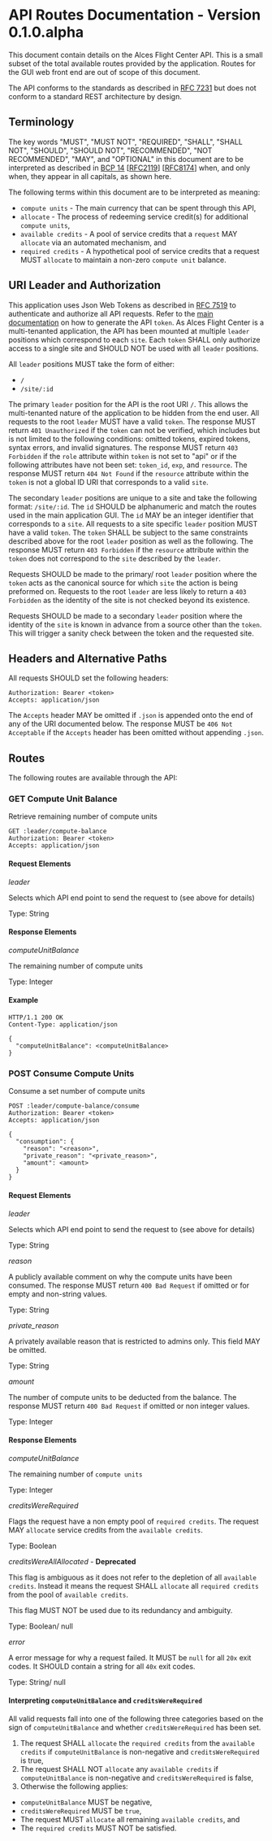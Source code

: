 # API Routes Documentation - Version 0.1.0.alpha

This document contain details on the Alces Flight Center API. This is a small subset of the total available routes provided by the application. Routes for the GUI web front end are out of scope of this document.

The API conforms to the standards as described in [RFC 7231](https://tools.ietf.org/html/rfc7231) but does not conform to a standard REST architecture by design.

## Terminology

The key words "MUST", "MUST NOT", "REQUIRED", "SHALL", "SHALL NOT", "SHOULD", "SHOULD NOT", "RECOMMENDED", "NOT RECOMMENDED", "MAY", and "OPTIONAL" in this document are to be interpreted as described in [BCP 14](https://tools.ietf.org/html/bcp14) \[[RFC2119](https://tools.ietf.org/html/rfc2119)\] \[[RFC8174](https://tools.ietf.org/html/rfc8174)\] when, and only when, they appear in all capitals, as shown here.

The following terms within this document are to be interpreted as meaning:
* `compute units` - The main currency that can be spent through this API,
* `allocate` - The process of redeeming service credit(s) for additional `compute units`,
* `available credits` - A pool of service credits that a `request` MAY `allocate` via an automated mechanism, and
* `required credits` - A hypothetical pool of service credits that a request MUST `allocate` to maintain a non-zero `compute unit` balance.

## URI Leader and Authorization

This application uses Json Web Tokens as described in [RFC 7519](https://tools.ietf.org/html/rfc7519) to authenticate and authorize all API requests. Refer to the [main documentation](../README.md) on how to generate the API `token`. As Alces Flight Center is a multi-tenanted application, the API has been mounted at multiple `leader` positions which correspond to each `site`. Each `token` SHALL only authorize access to a single site and SHOULD NOT be used with all `leader` positions.

All `leader` positions MUST take the form of either:
* `/`
* `/site/:id`

The primary `leader` position for the API is the root URI `/`. This allows the multi-tenanted nature of the application to be hidden from the end user. All requests to the root `leader` MUST have a valid `token`. The response MUST return `401 Unauthorized` if the `token` can not be verified, which includes but is not limited to the following conditions: omitted tokens, expired tokens, syntax errors, and invalid signatures. The response MUST return `403 Forbidden` if the `role` attribute within `token` is not set to "api" or if the following attributes have not been set: `token_id`, `exp`, and `resource`. The response MUST return `404 Not Found` if the `resource` attribute within the `token` is not a global ID URI that corresponds to a valid `site`.

The secondary `leader` positions are unique to a site and take the following format: `/site/:id`. The `id` SHOULD be alphanumeric and match the routes used in the main application GUI. The `id` MAY be an integer identifier that corresponds to a `site`. All requests to a site specific `leader` position MUST have a valid `token`. The `token` SHALL be subject to the same constraints described above for the root `leader` position as well as the following. The response MUST return `403 Forbidden` if the `resource` attribute within the `token` does not correspond to the `site` described by the `leader`.

Requests SHOULD be made to the primary/ root `leader` position where the `token` acts as the canonical source for which `site` the action is being preformed on. Requests to the root `leader` are less likely to return a `403 Forbidden` as the identity of the site is not checked beyond its existence. 

Requests SHOULD be made to a secondary `leader` position where the identity of the `site` is known in advance from a source other than the `token`. This will trigger a sanity check between the token and the requested site.

## Headers and Alternative Paths

All requests SHOULD set the following headers:

```
Authorization: Bearer <token>
Accepts: application/json
```

The `Accepts` header MAY be omitted if `.json` is appended onto the end of any of the URI documented below. The response MUST be `406 Not Acceptable` if the `Accepts` header has been omitted without appending `.json`.

## Routes

The following routes are available through the API:

### GET Compute Unit Balance

Retrieve remaining number of compute units

```
GET :leader/compute-balance
Authorization: Bearer <token>
Accepts: application/json
```

#### Request Elements

*leader*

Selects which API end point to send the request to (see above for details)

Type: String

#### Response Elements

*computeUnitBalance*

The remaining number of compute units

Type: Integer

#### Example

```
HTTP/1.1 200 OK
Content-Type: application/json

{
  "computeUnitBalance": <computeUnitBalance>
}
```

### POST Consume Compute Units

Consume a set number of compute units

```
POST :leader/compute-balance/consume
Authorization: Bearer <token>
Accepts: application/json

{
  "consumption": {
    "reason": "<reason>",
    "private_reason": "<private_reason>",
    "amount": <amount>
  }
}
```

#### Request Elements

*leader*

Selects which API end point to send the request to (see above for details)

Type: String

*reason*

A publicly available comment on why the compute units have been consumed. The response MUST return `400 Bad Request` if omitted or for empty and non-string values.

Type: String

*private_reason*

A privately available reason that is restricted to admins only. This field MAY be omitted.

Type: String

*amount*

The number of compute units to be deducted from the balance. The response MUST return `400 Bad Request` if omitted or non integer values.

Type: Integer

#### Response Elements

*computeUnitBalance*

The remaining number of `compute units`

Type: Integer

*creditsWereRequired*

Flags the request have a non empty pool of `required credits`. The request MAY `allocate` service credits from the `available credits`.

Type: Boolean

*creditsWereAllAllocated* - __Deprecated__

This flag is ambiguous as it does not refer to the depletion of all `available credits`. Instead it means the request SHALL `allocate` all `required credits` from the pool of `available credits`.

This flag MUST NOT be used due to its redundancy and ambiguity.

Type: Boolean/ null

*error*

A error message for why a request failed. It MUST be `null` for all `20x` exit codes. It SHOULD contain a string for all `40x` exit codes.

Type: String/ null

#### Interpreting `computeUnitBalance` and `creditsWereRequired`

All valid requests fall into one of the following three categories based on the sign of `computeUnitBalance` and whether `creditsWereRequired` has been set.

1) The request SHALL `allocate` the `required credits` from the `available credits` if `computeUnitBalance` is non-negative and `creditsWereRequired` is true,
2) The request SHALL NOT `allocate` any `available credits` if `computeUnitBalance` is non-negative and `creditsWereRequired` is false,
3) Otherwise the following applies:
  * `computeUnitBalance` MUST be negative,
  * `creditsWereRequired` MUST be `true`,
  * The request MUST `allocate` all remaining `available credits`, and
  * The `required credits` MUST NOT be satisfied.

